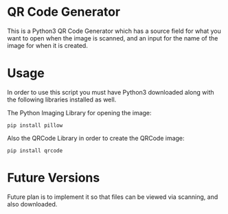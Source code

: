 # QR Code Generator
This is a Python3 QR Code Generator which has a source field for what you want to open when the image is scanned, and an input for the name of the image for when it is created.

# Usage 
In order to use this script you must have Python3 downloaded along with the following libraries installed as well.

The Python Imaging Library for opening the image:
```
pip install pillow
```

Also the QRCode Library in order to create the QRCode image:
```
pip install qrcode
```

# Future Versions 
Future plan is to implement it so that files can be viewed via scanning, and also downloaded.
